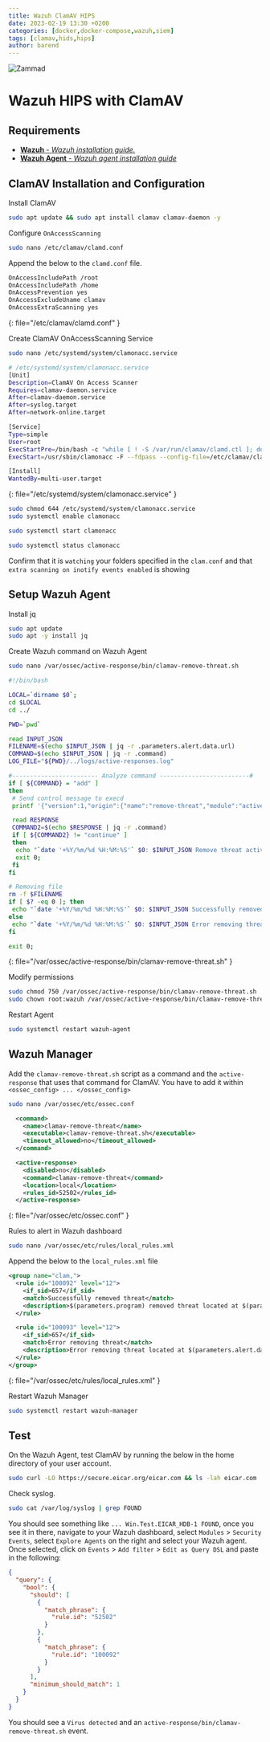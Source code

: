 ```yaml
---
title: Wazuh ClamAV HIPS
date: 2023-02-19 13:30 +0200
categories: [docker,docker-compose,wazuh,siem]
tags: [clamav,hids,hips]
author: barend
---
```


![Zammad](https://wazuh.com/uploads/2022/05/wazuh-logo.png)

# Wazuh HIPS with ClamAV

## Requirements

- [**Wazuh** - *Wazuh installation guide.*](https://documentation.wazuh.com/current/installation-guide/index.html)
- [**Wazuh Agent** - *Wazuh agent installation guide*](https://documentation.wazuh.com/current/installation-guide/wazuh-agent/index.html)

## ClamAV Installation and Configuration

Install ClamAV

```bash
sudo apt update && sudo apt install clamav clamav-daemon -y
```

Configure `OnAccessScanning`

```bash
sudo nano /etc/clamav/clamd.conf
```
Append the below to the `clamd.conf` file.

```bash
OnAccessIncludePath /root
OnAccessIncludePath /home
OnAccessPrevention yes
OnAccessExcludeUname clamav
OnAccessExtraScanning yes
```
{: file="/etc/clamav/clamd.conf" }

Create ClamAV OnAccessScanning Service

```bash
sudo nano /etc/systemd/system/clamonacc.service
```

```bash
# /etc/systemd/system/clamonacc.service
[Unit]
Description=ClamAV On Access Scanner
Requires=clamav-daemon.service
After=clamav-daemon.service
After=syslog.target
After=network-online.target

[Service]
Type=simple
User=root
ExecStartPre=/bin/bash -c "while [ ! -S /var/run/clamav/clamd.ctl ]; do sleep 1; done"
ExecStart=/usr/sbin/clamonacc -F --fdpass --config-file=/etc/clamav/clamd.conf

[Install]
WantedBy=multi-user.target
```
{: file="/etc/systemd/system/clamonacc.service" }

```bash
sudo chmod 644 /etc/systemd/system/clamonacc.service
sudo systemctl enable clamonacc
```
```bash
sudo systemctl start clamonacc
```

```bash
sudo systemctl status clamonacc
```

Confirm that it is `watching` your folders specified in the `clam.conf` and that `extra scanning on inotify events enabled` is showing

## Setup Wazuh Agent

Install jq

```bash
sudo apt update
sudo apt -y install jq
```

Create Wazuh command on Wazuh Agent

```bash
sudo nano /var/ossec/active-response/bin/clamav-remove-threat.sh
```

```bash
#!/bin/bash

LOCAL=`dirname $0`;
cd $LOCAL
cd ../

PWD=`pwd`

read INPUT_JSON
FILENAME=$(echo $INPUT_JSON | jq -r .parameters.alert.data.url)
COMMAND=$(echo $INPUT_JSON | jq -r .command)
LOG_FILE="${PWD}/../logs/active-responses.log"

#------------------------ Analyze command -------------------------#
if [ ${COMMAND} = "add" ]
then
 # Send control message to execd
 printf '{"version":1,"origin":{"name":"remove-threat","module":"active-response"},"command":"check_keys", "parameters":{"keys":[]}}\n'

 read RESPONSE
 COMMAND2=$(echo $RESPONSE | jq -r .command)
 if [ ${COMMAND2} != "continue" ]
 then
  echo "`date '+%Y/%m/%d %H:%M:%S'` $0: $INPUT_JSON Remove threat active response aborted" >> ${LOG_FILE}
  exit 0;
 fi
fi

# Removing file
rm -f $FILENAME
if [ $? -eq 0 ]; then
 echo "`date '+%Y/%m/%d %H:%M:%S'` $0: $INPUT_JSON Successfully removed threat" >> ${LOG_FILE}
else
 echo "`date '+%Y/%m/%d %H:%M:%S'` $0: $INPUT_JSON Error removing threat" >> ${LOG_FILE}
fi

exit 0;
```
{: file="/var/ossec/active-response/bin/clamav-remove-threat.sh" }


Modify permissions

```bash
sudo chmod 750 /var/ossec/active-response/bin/clamav-remove-threat.sh
sudo chown root:wazuh /var/ossec/active-response/bin/clamav-remove-threat.sh
```

Restart Agent

```bash
sudo systemctl restart wazuh-agent
```

## Wazuh Manager

Add the `clamav-remove-threat.sh` script as a command and the `active-response` that uses that command for ClamAV. You have to add it within `<ossec_config> ... </ossec_config>` 

```bash
sudo nano /var/ossec/etc/ossec.conf
```

```xml
  <command>
    <name>clamav-remove-threat</name>
    <executable>clamav-remove-threat.sh</executable>
    <timeout_allowed>no</timeout_allowed>
  </command>

  <active-response>
    <disabled>no</disabled>
    <command>clamav-remove-threat</command>
    <location>local</location>
    <rules_id>52502</rules_id>
  </active-response>
```
{: file="/var/ossec/etc/ossec.conf" }

Rules to alert in Wazuh dashboard

```bash
sudo nano /var/ossec/etc/rules/local_rules.xml
```
Append the below to the `local_rules.xml` file

```xml
<group name="clam,">
  <rule id="100092" level="12">
    <if_sid>657</if_sid>
    <match>Successfully removed threat</match>
    <description>$(parameters.program) removed threat located at $(parameters.alert.data.virustotal.source.file)</description>
  </rule>

  <rule id="100093" level="12">
    <if_sid>657</if_sid>
    <match>Error removing threat</match>
    <description>Error removing threat located at $(parameters.alert.data.virustotal.source.file)</description>
  </rule>
</group>
```
{: file="/var/ossec/etc/rules/local_rules.xml" }


Restart Wazuh Manager

```bash
sudo systemctl restart wazuh-manager
```

## Test

On the Wazuh Agent, test ClamAV by running the below in the home directory of your user account.

```bash
sudo curl -LO https://secure.eicar.org/eicar.com && ls -lah eicar.com
```

Check syslog.

```bash
sudo cat /var/log/syslog | grep FOUND
```

You should see something like `... Win.Test.EICAR_HDB-1 FOUND`, once you see it in there, navigate to your Wazuh dashboard, select `Modules` > `Security Events`, select `Explore Agents` on the right and select your Wazuh agent.
Once selected, click on `Events` > `Add filter` > `Edit as Query DSL` and paste in the following:

```json
{
  "query": {
    "bool": {
      "should": [
        {
          "match_phrase": {
            "rule.id": "52502"
          }
        },
        {
          "match_phrase": {
            "rule.id": "100092"
          }
        }
      ],
      "minimum_should_match": 1
    }
  }
}
```

You should see a `Virus detected` and an `active-response/bin/clamav-remove-threat.sh` event.